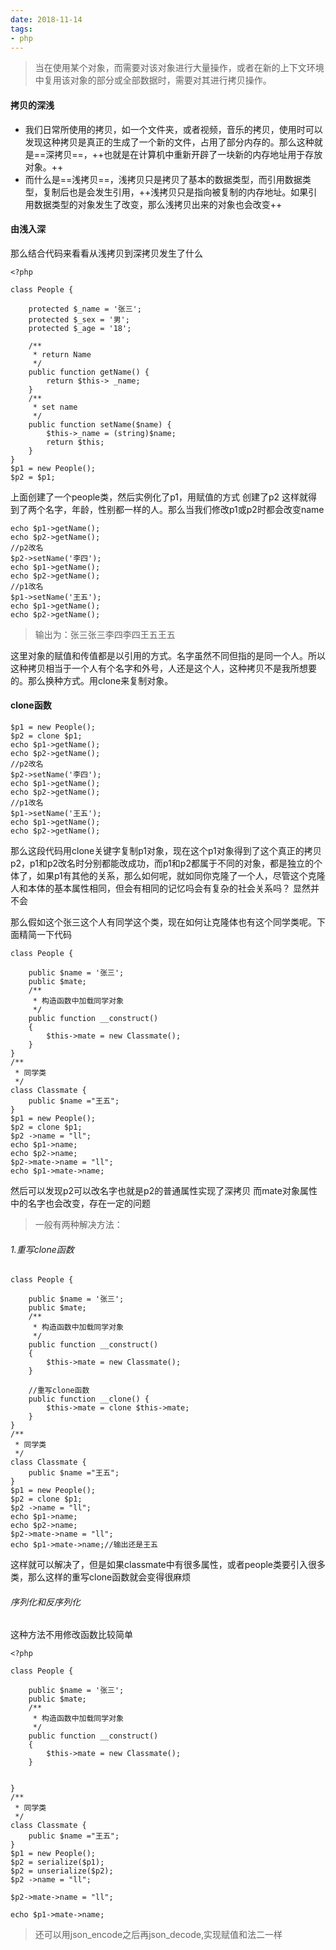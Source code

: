 ```yaml
---
date: 2018-11-14
tags:
- php
---
```

> 当在使用某个对象，而需要对该对象进行大量操作，或者在新的上下文环境中复用该对象的部分或全部数据时，需要对其进行拷贝操作。

#### 拷贝的深浅
- 我们日常所使用的拷贝，如一个文件夹，或者视频，音乐的拷贝，使用时可以发现这种拷贝是真正的生成了一个新的文件，占用了部分内存的。那么这种就是==深拷贝==，++也就是在计算机中重新开辟了一块新的内存地址用于存放对象。++
- 而什么是==浅拷贝==，浅拷贝只是拷贝了基本的数据类型，而引用数据类型，复制后也是会发生引用，++浅拷贝只是指向被复制的内存地址。如果引用数据类型的对象发生了改变，那么浅拷贝出来的对象也会改变++
#### 由浅入深
那么结合代码来看看从浅拷贝到深拷贝发生了什么

```
<?php

class People {

    protected $_name = '张三';
    protected $_sex = '男';
    protected $_age = '18';

    /**
     * return Name
     */
    public function getName() {
        return $this-> _name;
    }
    /**
     * set name
     */
    public function setName($name) {
        $this->_name = (string)$name;
        return $this;
    }
}
$p1 = new People();
$p2 = $p1;
```
上面创建了一个people类，然后实例化了p1，用赋值的方式 创建了p2 这样就得到了两个名字，年龄，性别都一样的人。那么当我们修改p1或p2时都会改变name

```
echo $p1->getName();
echo $p2->getName();
//p2改名
$p2->setName('李四');
echo $p1->getName();
echo $p2->getName();
//p1改名
$p1->setName('王五');
echo $p1->getName();
echo $p2->getName();
```
> 输出为：张三张三李四李四王五王五

这里对象的赋值和传值都是以引用的方式。名字虽然不同但指的是同一个人。所以这种拷贝相当于一个人有个名字和外号，人还是这个人，这种拷贝不是我所想要的。那么换种方式。用clone来复制对象。
#### clone函数

```
$p1 = new People();
$p2 = clone $p1;
echo $p1->getName();
echo $p2->getName();
//p2改名
$p2->setName('李四');
echo $p1->getName();
echo $p2->getName();
//p1改名
$p1->setName('王五');
echo $p1->getName();
echo $p2->getName();
```
那么这段代码用clone关键字复制p1对象，现在这个p1对象得到了这个真正的拷贝p2，p1和p2改名时分别都能改成功，而p1和p2都属于不同的对象，都是独立的个体了，如果p1有其他的关系，那么如何呢，就如同你克隆了一个人，尽管这个克隆人和本体的基本属性相同，但会有相同的记忆吗会有复杂的社会关系吗？
显然并不会

那么假如这个张三这个人有同学这个类，现在如何让克隆体也有这个同学类呢。下面精简一下代码

```
class People {

    public $name = '张三';
    public $mate;
    /**
     * 构造函数中加载同学对象
     */
    public function __construct()
    {
        $this->mate = new Classmate();
    }
}
/**
 * 同学类
 */
class Classmate {
    public $name ="王五";
}
$p1 = new People();
$p2 = clone $p1;
$p2 ->name = "ll";
echo $p1->name;
echo $p2->name;
$p2->mate->name = "ll";
echo $p1->mate->name;
```
然后可以发现p2可以改名字也就是p2的普通属性实现了深拷贝 而mate对象属性中的名字也会改变，存在一定的问题

> 一般有两种解决方法：
###### 1.重写clone函数

```
class People {

    public $name = '张三';
    public $mate;
    /**
     * 构造函数中加载同学对象
     */
    public function __construct()
    {
        $this->mate = new Classmate();
    }

    //重写clone函数
    public function __clone() {
        $this->mate = clone $this->mate;
    }
}
/**
 * 同学类
 */
class Classmate {
    public $name ="王五";
}
$p1 = new People();
$p2 = clone $p1;
$p2 ->name = "ll";
echo $p1->name;
echo $p2->name;
$p2->mate->name = "ll";
echo $p1->mate->name;//输出还是王五
```
这样就可以解决了，但是如果classmate中有很多属性，或者people类要引入很多类，那么这样的重写clone函数就会变得很麻烦
###### 序列化和反序列化
这种方法不用修改函数比较简单
```
<?php

class People {

    public $name = '张三';
    public $mate;
    /**
     * 构造函数中加载同学对象
     */
    public function __construct()
    {
        $this->mate = new Classmate();
    }


}
/**
 * 同学类
 */
class Classmate {
    public $name ="王五";
}
$p1 = new People();
$p2 = serialize($p1);
$p2 = unserialize($p2);
$p2 ->name = "ll";

$p2->mate->name = "ll";

echo $p1->mate->name;

```
> 还可以用json_encode之后再json_decode,实现赋值和法二一样　

